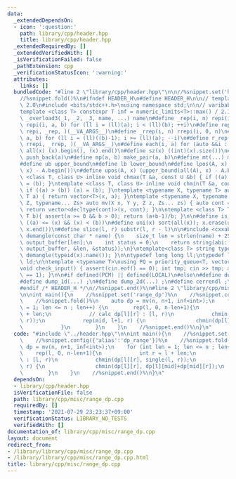 ```yaml
---
data:
  _extendedDependsOn:
  - icon: ':question:'
    path: library/cpp/header.hpp
    title: library/cpp/header.hpp
  _extendedRequiredBy: []
  _extendedVerifiedWith: []
  _isVerificationFailed: false
  _pathExtension: cpp
  _verificationStatusIcon: ':warning:'
  attributes:
    links: []
  bundledCode: "#line 2 \"library/cpp/header.hpp\"\n\n//%snippet.set('header')%\n\
    //%snippet.fold()%\n#ifndef HEADER_H\n#define HEADER_H\n\n// template version\
    \ 2.0\n#include <bits/stdc++.h>\nusing namespace std;\n\n// varibable settings\n\
    template <class T> constexpr T inf = numeric_limits<T>::max() / 2.1;\n\n#define\
    \ _overload3(_1, _2, _3, name, ...) name\n#define _rep(i, n) repi(i, 0, n)\n#define\
    \ repi(i, a, b) for (ll i = (ll)(a); i < (ll)(b); ++i)\n#define rep(...) _overload3(__VA_ARGS__,\
    \ repi, _rep, )(__VA_ARGS__)\n#define _rrep(i, n) rrepi(i, 0, n)\n#define rrepi(i,\
    \ a, b) for (ll i = (ll)((b)-1); i >= (ll)(a); --i)\n#define r_rep(...) _overload3(__VA_ARGS__,\
    \ rrepi, _rrep, )(__VA_ARGS__)\n#define each(i, a) for (auto &&i : a)\n#define\
    \ all(x) (x).begin(), (x).end()\n#define sz(x) ((int)(x).size())\n#define pb(a)\
    \ push_back(a)\n#define mp(a, b) make_pair(a, b)\n#define mt(...) make_tuple(__VA_ARGS__)\n\
    #define ub upper_bound\n#define lb lower_bound\n#define lpos(A, x) (lower_bound(all(A),\
    \ x) - A.begin())\n#define upos(A, x) (upper_bound(all(A), x) - A.begin())\ntemplate\
    \ <class T, class U> inline void chmax(T &a, const U &b) { if ((a) < (b)) (a)\
    \ = (b); }\ntemplate <class T, class U> inline void chmin(T &a, const U &b) {\
    \ if ((a) > (b)) (a) = (b); }\ntemplate <typename X, typename T> auto mv(X x,\
    \ T a) { return vector<T>(x, a); }\ntemplate <typename X, typename Y, typename\
    \ Z, typename... Zs> auto mv(X x, Y y, Z z, Zs... zs) { auto cont = mv(y, z, zs...);\
    \ return vector<decltype(cont)>(x, cont); }\n\ntemplate <class T> T cdiv(T a,\
    \ T b){ assert(a >= 0 && b > 0); return (a+b-1)/b; }\n\n#define is_in(x, a, b)\
    \ ((a) <= (x) && (x) < (b))\n#define uni(x) sort(all(x)); x.erase(unique(all(x)),\
    \ x.end())\n#define slice(l, r) substr(l, r - l)\n\n#include <cxxabi.h>\nstring\
    \ demangle(const char * name) {\n    size_t len = strlen(name) + 256;\n    char\
    \ output_buffer[len];\n    int status = 0;\n    return string(abi::__cxa_demangle(name,\
    \ output_buffer, &len, &status));\n}\ntemplate<class T> string type(T x){ return\
    \ demangle(typeid(x).name()); }\n\ntypedef long long ll;\ntypedef long double\
    \ ld;\n\ntemplate <typename T>\nusing PQ = priority_queue<T, vector<T>, greater<T>>;\n\
    void check_input() { assert(cin.eof() == 0); int tmp; cin >> tmp; assert(cin.eof()\
    \ == 1); }\n\n#if defined(PCM) || defined(LOCAL)\n#else\n#define dump(...) ;\n\
    #define dump_1d(...) ;\n#define dump_2d(...) ;\n#define cerrendl ;\n#endif\n\n\
    #endif /* HEADER_H */\n//%snippet.end()%\n#line 2 \"library/cpp/misc/range_dp.cpp\"\
    \n\nint main(){\n    //%snippet.set('range_dp')%\n    //%snippet.config({'alias':'dp_range'})%\n\
    \    //%snippet.fold()%\n    auto dp = mv(n, n+1, inf<int>);\n    for (int len\
    \ = 1; len <= n ; len++) {\n        rep(l, 0, n-len+1){\n            int r = l\
    \ + len;\n            // calc dp[l][r] : [l, r)\n            chmin(dp[l][r], single(l,\
    \ r));\n            rep(mid, l+1, r) {\n                chmin(dp[l][r], dp[l][mid]+dp[mid][r]);\n\
    \            }\n        }\n    }\n    //%snippet.end()%\n}\n"
  code: "#include \"../header.hpp\"\n\nint main(){\n    //%snippet.set('range_dp')%\n\
    \    //%snippet.config({'alias':'dp_range'})%\n    //%snippet.fold()%\n    auto\
    \ dp = mv(n, n+1, inf<int>);\n    for (int len = 1; len <= n ; len++) {\n    \
    \    rep(l, 0, n-len+1){\n            int r = l + len;\n            // calc dp[l][r]\
    \ : [l, r)\n            chmin(dp[l][r], single(l, r));\n            rep(mid, l+1,\
    \ r) {\n                chmin(dp[l][r], dp[l][mid]+dp[mid][r]);\n            }\n\
    \        }\n    }\n    //%snippet.end()%\n}\n"
  dependsOn:
  - library/cpp/header.hpp
  isVerificationFile: false
  path: library/cpp/misc/range_dp.cpp
  requiredBy: []
  timestamp: '2021-07-29 23:23:37+09:00'
  verificationStatus: LIBRARY_NO_TESTS
  verifiedWith: []
documentation_of: library/cpp/misc/range_dp.cpp
layout: document
redirect_from:
- /library/library/cpp/misc/range_dp.cpp
- /library/library/cpp/misc/range_dp.cpp.html
title: library/cpp/misc/range_dp.cpp
---
```

